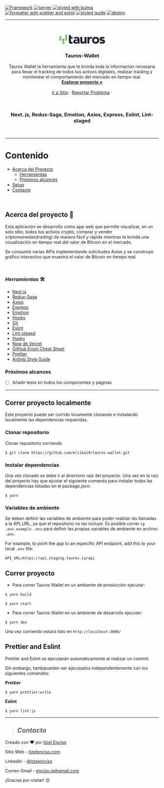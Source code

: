 [![Framework](https://img.shields.io/badge/Framework-Next.js-important?style=plastic)](https://github.com/zeit/next.js/)
[![server](https://img.shields.io/badge/server-express-yellow?style=plastic)](https://expressjs.com/)
[![styled with bulma](https://img.shields.io/badge/styled-Emotion-pink?style=plastic)](https://emotion.sh/)
[![formatter with prettier and eslint](https://img.shields.io/badge/formatter-prettier&eslint-blueviolet?style=plastic)](https://github.com/eslint/eslint)
[![styled guide](https://img.shields.io/badge/style_guide-Airbnb-violet?style=plastic)](https://github.com/airbnb/javascript)
[![deploy](https://img.shields.io/:deploy-Now-blue.svg?style=plastic)](http://badges.isc-license.org)

---

<br />
<p align="center">
  <a href="https://tauros-wallet.vercel.app">
    <img src="public/tauros.png" alt="Logo" width="155">
  </a>

  <h3 align="center">Tauros-Wallet</h3>

  <p align="center">
Tauros Wallet la herramienta que te brinda toda la informacion necesaria para llevar el tracking de todos tus activos digitales, realizar traiding y monitorear el comportamiento del mercado en tiempo real.   <br />
    <a href="https://github.com/eriika19/tauros-wallet/tree/master/components"><strong>Explorar proyecto »</strong></a>
    <br />
    <br />
    <a href="https://tauros-wallet.vercel.app">Ir a Sitio</a>
    ·
    <a href="https://github.com/eriika19/tauros-wallet/issues">Reportar Problema</a>
    ·
  </p>
  <br />
</p>
 
 <h3 align="center"> Next. js, Redux-Saga, Emotion, Axios, Express, Eslint, Lint-staged</h3>
 
 <br />

---

# Contenido

- [Acerca del Proyecto](#acerca-del-proyecto)
  - [Herramientas](#_herramientas_)
  - [Próximos alcances](#próximos-alcances)
- [Setup](#setup)
- [Contacto](#contacto)

 <br />

## Acerca del proyecto 🚀

Esta aplicación se desarrollo como app web que permite visualizar, en un solo sitio, todos tus
activos crypto, comprar y vender criptomonedas(trading) de manera fácil y rápida mientras te brinda
una visualización en tiempo real del valor de Bitcoin en el mercado.

Se consumió varias APIs implementando solicitudes Axios y se construyó gráfico interactivo que
muestra el valor de Bitcoin en tiempo real.

 <br />

### _*Herramientas*_ 🛠️

- [Next.js](https://github.com/zeit/next.js/)
- [Redux-Saga](https://github.com/bmealhouse/next-redux-saga)
- [Axios](https://github.com/axios/axios)
- [Express](https://expressjs.com/)
- [Emotion](https://emotion.sh/)
- [Hooks](https://es.reactjs.org/docs/hooks-intro.html)
- [Git](https://git-scm.com/)
- [Eslint](https://eslint.org/)
- [Lint-staged](https://openbase.io/js/lint-staged)
- [Husky](https://github.com/typicode/husky)
- [Now de Vercel](https://vercel.com/import?utm_medium=default-template&filter=next.js&utm_source=create-next-app&utm_campaign=create-next-app-readme)
- [GitHub Emoji Cheat Sheet](https://www.webpagefx.com/tools/emoji-cheat-sheet)
- [Prettier](https://github.com/prettier/prettier)
- [Airbnb Style Guide](https://github.com/airbnb/javascript)

### Próximos alcances

- [ ] Añadir tests en todos los componentes y páginas

---

## Correr proyecto localmente

Este proyecto puede ser corrido locamente clonando e instalando localmente las dependencias
requeridas.

### Clonar repositorio

Clonar repositorio corriendo

```
$ git clone https://github.com/eriika19/tauros-wallet.git
```

### Instalar dependencias

Una vez clonado se debe ir al directorio raíz del proyecto. Una vez en la raiz del proyecto hay que
ejcutar el siguiente comando para instalar todas las dependencias listadas en el package.json:

```
$ yarn
```

### Variables de ambiente

Se deben definir las variables de ambiente para poder realizar las llamadas a la API_URL, ya que el
repositorio no las incluye. Es posible correr `cp .env.example .env` para definir las propias
variables de ambiente en archivo `.env`.

For example, to point the app to an especific API endpoint, add this to your local `.env` file:

```shell
API_URL=https://api.staging.tauros.io/api
```

## Correr proyecto

- Para correr Tauros Wallet en un ambiente de producción ejecutar:

```
$ yarn build
```

```
$ yarn start
```

- Para correr Tauros Wallet en un ambiente de desarrollo ejecutar:

```
$ yarn dev
```

Una vez corriendo estará listo en `http://localhost:3000/`

## Prettier and Eslint

Prettier and Eslint se ejecutarán automáticamente al realizar un _commit_.

Sin embargo, tambipueden ser ejecutados independentemente con los siguientes comandos:

**Prettier**

```
$ yarn prettier:write
```

**Eslint**

```
$ yarn lint:js
```

---

> ## _Contacto_

Creado con ❤️ por [Itzel Enciso](https://github.com/eriika19)

Sitio Web - [itzelenciso.com](https://itzelenciso.com/)

LinkedIn - [@itzelenciso](https://www.linkedin.com/in/itzelenciso/)

Correo Gmail -
[enciso.iq@gmail.com](<mailto:enciso.iq@gmail.com?subject=Reclutamiento&body=¡Buen día! el motivo de contacto es:>)

¡Gracias por visitar! 😊
